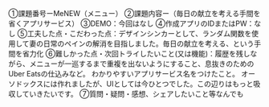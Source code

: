 ①課題番号ーMeNEW（メニュー）
②課題内容ー（毎日の献立を考える手間を省くアプリサービス）
③DEMO：今回はなし
④作成アプリのIDまたはPW：なし
⑤⼯夫した点・こだわった点：デザインシンカーとして、ランダム関数を使用して妻の日常のペインの解消を目指しました。毎日の献立を考える、という手間を省力化
⑥難しかった点・次回トライしたいこと(⼜は機能)：履歴を残しながら、メニューが一巡するまで重複を出ないようにすること、息抜きのためのUber Eatsの仕込みなど。
わかりやすいアプリサービス名をつけたこと。
オーソドックスには作れましたが、UIとしては今ひとつでした。この辺りはもっと吸収していきたいです。
⑦質問・疑問・感想、シェアしたいこと等なんでも